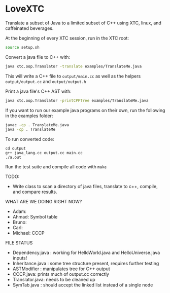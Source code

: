 LoveXTC
==============
Translate a subset of Java to a limited subset of C++ using XTC, linux, and caffeinated beverages.

At the beginning of every XTC session, run in the XTC root:
```sh
source setup.sh
```

Convert a java file to C++ with:
```sh
java xtc.oop.Translator -translate examples/TranslateMe.java
```
This will write a C++ file to ```output/main.cc``` as well as the helpers ```output/output.cc``` and ```output/output.h```

Print a java file's C++ AST with:
```sh
java xtc.oop.Translator -printCPPTree examples/TranslateMe.java
```

If you want to run our example java programs on their own, run the following in the examples folder:
```sh
javac -cp . TranslateMe.java
java -cp . TranslateMe
```

To run converted code:
```
cd output
g++ java_lang.cc output.cc main.cc
./a.out
```

Run the test suite and compile all code with ```make```

TODO:

* Write class to scan a directory of java files, translate to c++, compile, and compare results.

WHAT ARE WE DOING RIGHT NOW?
* Adam:
* Ahmad: Symbol table
* Bruno:
* Carl:
* Michael: CCCP

FILE STATUS
* Dependency.java : working for HelloWorld.java and HelloUniverse.java inputs!
* Inheritance.java : some tree structure present, requires further testing
* ASTModifier : manipulates tree for C++ output
* CCCP.java: prints much of output.cc correctly
* Translator.java: needs to be cleaned up
* SymTab.java : should accept the linked list instead of a single node 
